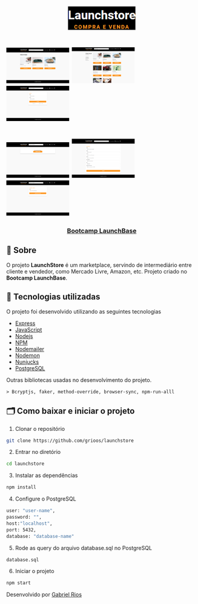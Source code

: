 <h1 align="center">
    <img src="/assets/logo.png">
</h1>

<!-- <h1 align="center">
    <img src="/github/gym-manager.gif" height="50%">
</h1> -->

<h1>
    <img src="/assets/home.png"  width="33%" height"100%">
    <img src="/assets/filter.png"  width="33%" height"100%">
    <img src="/assets/login.png"  width="33%" height"100%">
</h1>

<h1>
    <img src="/assets/empty-cart.png" width="33%" height"100%">
    <img src="/assets/register-user.png" width="33%" height"100%">
    <img src="/assets/password-sent-email.png" width="33%" height"100%">
</h1>

<h3 align="center">
    <a href="https://rocketseat.com.br/launchbase">Bootcamp LaunchBase</a>
<h3 >

## 🔖 Sobre

O projeto **LaunchStore** é um marketplace, servindo de intermediário entre cliente e vendedor, como Mercado Livre, Amazon, etc. Projeto criado no **Bootcamp LaunchBase**.


## 🚀 Tecnologias utilizadas

O projeto foi desenvolvido utilizando as seguintes tecnologias

- [Express](https://expressjs.com/pt-br/)
- [JavaScript](https://www.javascript.com/)
- [Nodejs](https://nodejs.org/en/)
- [NPM](https://www.npmjs.com/)
- [Nodemailer](https://nodemailer.com/about/)
- [Nodemon](https://nodemon.io/)
- [Nunjucks](https://mozilla.github.io/nunjucks/)
- [PostgreSQL](https://www.postgresql.org/)

Outras bibliotecas usadas no desenvolvimento do projeto.

    > Bcryptjs, faker, method-override, browser-sync, npm-run-alll

## 🗂 Como baixar e iniciar o projeto

1. Clonar o repositório
```bash
git clone https://github.com/grioos/launchstore
```

2. Entrar no diretório
```bash
cd launchstore
```

3. Instalar as dependências
```bash
npm install
```

4. Configure o PostgreSQL
```bash
user: "user-name",
password: "",
host:"localhost",
port: 5432,
database: "database-name"
```
5. Rode as query do arquivo database.sql no PostgreSQL
```bash
database.sql
```

6. Iniciar o projeto
```bash
npm start
```

Desenvolvido por [Gabriel Rios](https://www.linkedin.com/in/grioos/)
